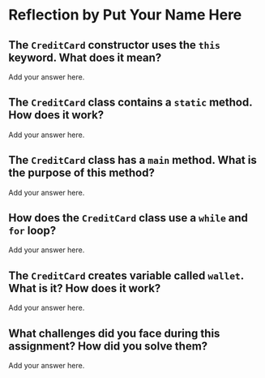 # Reflection by Put Your Name Here

## The `CreditCard` constructor uses the `this` keyword. What does it mean?

Add your answer here.

## The `CreditCard` class contains a `static` method. How does it work?

Add your answer here.

## The `CreditCard` class has a `main` method. What is the purpose of this method?

Add your answer here.

## How does the `CreditCard` class use a `while` and `for` loop?

Add your answer here.

## The `CreditCard` creates variable called `wallet`. What is it? How does it work?

Add your answer here.

## What challenges did you face during this assignment? How did you solve them?

Add your answer here.
